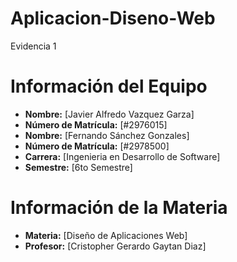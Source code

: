 # Aplicacion-Diseno-Web
Evidencia 1

# Información del Equipo

- **Nombre:** [Javier Alfredo Vazquez Garza]
- **Número de Matrícula:** [#2976015]
- **Nombre:** [Fernando Sánchez Gonzales]
- **Número de Matrícula:** [#2978500]
- **Carrera:** [Ingenieria en Desarrollo de Software]
- **Semestre:** [6to Semestre]

# Información de la Materia

- **Materia:** [Diseño de Aplicaciones Web]
- **Profesor:** [Cristopher Gerardo Gaytan Diaz]
